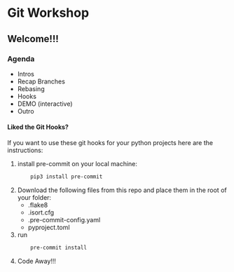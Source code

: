 # Git Workshop
## Welcome!!!

### Agenda
- Intros
- Recap Branches
- Rebasing
- Hooks
- DEMO (interactive)
- Outro

#### Liked the Git Hooks?
If you want to use these git hooks for your python projects here are the
instructions:
1. install pre-commit on your local machine:
    ```bash
        pip3 install pre-commit
    ```
3. Download the following files from this repo and place them in the root of your folder:
    - .flake8
    - .isort.cfg
    - .pre-commit-config.yaml
    - pyproject.toml
2. run 
    ```bash
        pre-commit install
    ```
3. Code Away!!!
